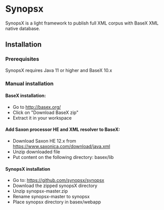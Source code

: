 

# Synopsx


SynopsX is a light framework to publish full XML corpus with BaseX XML native database.

## Installation

### Prerequisites
SynopsX requires Java 11 or higher and BaseX 10.x

### Manual installation

#### BaseX installation:

* Go to http://basex.org/
* Click on "Download BaseX zip"
* Extract it in your workspace

#### Add Saxon processor HE and XML resolver to BaseX:
* Download Saxon HE 12.x from https://www.saxonica.com/download/java.xml
* Unzip downloaded file
* Put content on the following directory: basex/lib


#### SynopsX installation

* Go to: https://github.com/synopsx/synopsx
* Download the zipped synopsX directory
* Unzip synopsx-master.zip
* Rename synopsx-master to synopsx
* Place synopsx directory in basex/webapp
